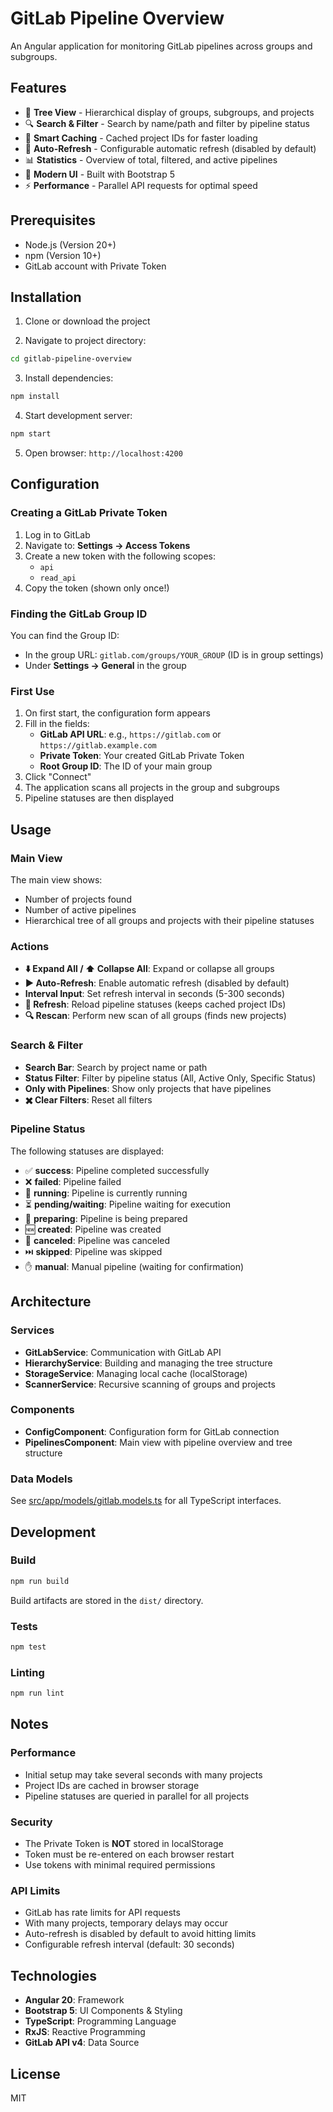 # GitLab Pipeline Overview

An Angular application for monitoring GitLab pipelines across groups and subgroups.

## Features

- 🌳 **Tree View** - Hierarchical display of groups, subgroups, and projects
- 🔍 **Search & Filter** - Search by name/path and filter by pipeline status
- 💾 **Smart Caching** - Cached project IDs for faster loading
- 🔄 **Auto-Refresh** - Configurable automatic refresh (disabled by default)
- 📊 **Statistics** - Overview of total, filtered, and active pipelines
- 🎨 **Modern UI** - Built with Bootstrap 5
- ⚡ **Performance** - Parallel API requests for optimal speed

## Prerequisites

- Node.js (Version 20+)
- npm (Version 10+)
- GitLab account with Private Token

## Installation

1. Clone or download the project

2. Navigate to project directory:
```bash
cd gitlab-pipeline-overview
```

3. Install dependencies:
```bash
npm install
```

4. Start development server:
```bash
npm start
```

5. Open browser: `http://localhost:4200`

## Configuration

### Creating a GitLab Private Token

1. Log in to GitLab
2. Navigate to: **Settings → Access Tokens**
3. Create a new token with the following scopes:
   - `api`
   - `read_api`
4. Copy the token (shown only once!)

### Finding the GitLab Group ID

You can find the Group ID:
- In the group URL: `gitlab.com/groups/YOUR_GROUP` (ID is in group settings)
- Under **Settings → General** in the group

### First Use

1. On first start, the configuration form appears
2. Fill in the fields:
   - **GitLab API URL**: e.g., `https://gitlab.com` or `https://gitlab.example.com`
   - **Private Token**: Your created GitLab Private Token
   - **Root Group ID**: The ID of your main group
3. Click "Connect"
4. The application scans all projects in the group and subgroups
5. Pipeline statuses are then displayed

## Usage

### Main View

The main view shows:
- Number of projects found
- Number of active pipelines
- Hierarchical tree of all groups and projects with their pipeline statuses

### Actions

- **⬇️ Expand All / ⬆️ Collapse All**: Expand or collapse all groups
- **▶️ Auto-Refresh**: Enable automatic refresh (disabled by default)
- **Interval Input**: Set refresh interval in seconds (5-300 seconds)
- **🔄 Refresh**: Reload pipeline statuses (keeps cached project IDs)
- **🔍 Rescan**: Perform new scan of all groups (finds new projects)

### Search & Filter

- **Search Bar**: Search by project name or path
- **Status Filter**: Filter by pipeline status (All, Active Only, Specific Status)
- **Only with Pipelines**: Show only projects that have pipelines
- **✖️ Clear Filters**: Reset all filters

### Pipeline Status

The following statuses are displayed:
- ✅ **success**: Pipeline completed successfully
- ❌ **failed**: Pipeline failed
- 🔄 **running**: Pipeline is currently running
- ⏳ **pending/waiting**: Pipeline waiting for execution
- 🔧 **preparing**: Pipeline is being prepared
- 🆕 **created**: Pipeline was created
- 🚫 **canceled**: Pipeline was canceled
- ⏭️ **skipped**: Pipeline was skipped
- ✋ **manual**: Manual pipeline (waiting for confirmation)

## Architecture

### Services

- **GitLabService**: Communication with GitLab API
- **HierarchyService**: Building and managing the tree structure
- **StorageService**: Managing local cache (localStorage)
- **ScannerService**: Recursive scanning of groups and projects

### Components

- **ConfigComponent**: Configuration form for GitLab connection
- **PipelinesComponent**: Main view with pipeline overview and tree structure

### Data Models

See [src/app/models/gitlab.models.ts](src/app/models/gitlab.models.ts) for all TypeScript interfaces.

## Development

### Build

```bash
npm run build
```

Build artifacts are stored in the `dist/` directory.

### Tests

```bash
npm test
```

### Linting

```bash
npm run lint
```

## Notes

### Performance

- Initial setup may take several seconds with many projects
- Project IDs are cached in browser storage
- Pipeline statuses are queried in parallel for all projects

### Security

- The Private Token is **NOT** stored in localStorage
- Token must be re-entered on each browser restart
- Use tokens with minimal required permissions

### API Limits

- GitLab has rate limits for API requests
- With many projects, temporary delays may occur
- Auto-refresh is disabled by default to avoid hitting limits
- Configurable refresh interval (default: 30 seconds)

## Technologies

- **Angular 20**: Framework
- **Bootstrap 5**: UI Components & Styling
- **TypeScript**: Programming Language
- **RxJS**: Reactive Programming
- **GitLab API v4**: Data Source

## License

MIT
